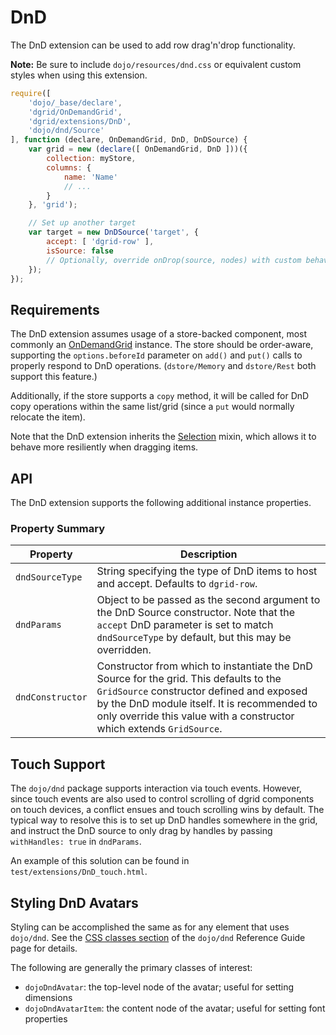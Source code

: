 # DnD

The DnD extension can be used to add row drag'n'drop functionality.

**Note:** Be sure to include `dojo/resources/dnd.css` or equivalent custom styles when using this extension.

```js
require([
    'dojo/_base/declare',
    'dgrid/OnDemandGrid',
    'dgrid/extensions/DnD',
    'dojo/dnd/Source'
], function (declare, OnDemandGrid, DnD, DnDSource) {
    var grid = new (declare([ OnDemandGrid, DnD ]))({
        collection: myStore,
        columns: {
            name: 'Name'
            // ...
        }
    }, 'grid');

    // Set up another target
    var target = new DnDSource('target', {
        accept: [ 'dgrid-row' ],
        isSource: false
        // Optionally, override onDrop(source, nodes) with custom behavior
    });
});
```

## Requirements

The DnD extension assumes usage of a store-backed component, most commonly an
[OnDemandGrid](../core-components/OnDemandList-and-OnDemandGrid.md#ondemandgrid)
instance. The store should be order-aware, supporting the `options.beforeId`
parameter on `add()` and `put()` calls to properly respond to DnD operations.
(`dstore/Memory` and `dstore/Rest` both support this feature.)

Additionally, if the store supports a `copy` method, it will be called for DnD
copy operations within the same list/grid (since a `put` would normally relocate
the item).

Note that the DnD extension inherits the [Selection](../mixins/Selection.md) mixin, which allows it to
behave more resiliently when dragging items.

## API

The DnD extension supports the following additional instance properties.

### Property Summary

Property | Description
-------- | -----------
`dndSourceType` | String specifying the type of DnD items to host and accept. Defaults to `dgrid-row`.
`dndParams` | Object to be passed as the second argument to the DnD Source constructor.  Note that the `accept` DnD parameter is set to match `dndSourceType` by default, but this may be overridden.
`dndConstructor` | Constructor from which to instantiate the DnD Source for the grid.  This defaults to the `GridSource` constructor defined and exposed by the DnD module itself.  It is recommended to only override this value with a constructor which extends `GridSource`.

## Touch Support

The `dojo/dnd` package supports interaction via touch events.
However, since touch events are also used to control scrolling of dgrid
components on touch devices, a conflict ensues and touch scrolling wins by default.
The typical way to resolve this is to set up DnD handles somewhere in the grid,
and instruct the DnD source to only drag by handles by passing `withHandles: true` in `dndParams`.

An example of this solution can be found in `test/extensions/DnD_touch.html`.

## Styling DnD Avatars

Styling can be accomplished the same as for any element that uses `dojo/dnd`.
See the [CSS classes section](http://dojotoolkit.org/reference-guide/dojo/dnd.html#id10)
of the `dojo/dnd` Reference Guide page for details.

The following are generally the primary classes of interest:

* `dojoDndAvatar`: the top-level node of the avatar; useful for setting dimensions
* `dojoDndAvatarItem`: the content node of the avatar; useful for setting font properties
